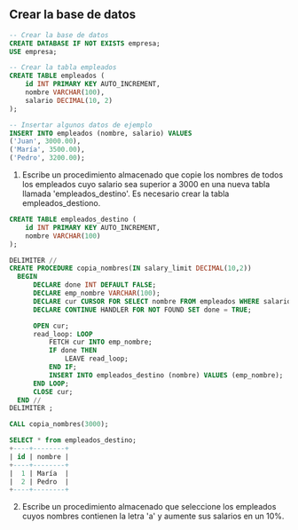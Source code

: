 ## Crear la base de datos
```sql
-- Crear la base de datos
CREATE DATABASE IF NOT EXISTS empresa;
USE empresa;

-- Crear la tabla empleados
CREATE TABLE empleados (
    id INT PRIMARY KEY AUTO_INCREMENT,
    nombre VARCHAR(100),
    salario DECIMAL(10, 2)
);

-- Insertar algunos datos de ejemplo
INSERT INTO empleados (nombre, salario) VALUES
('Juan', 3000.00),
('María', 3500.00),
('Pedro', 3200.00);
```

1. Escribe un procedimiento almacenado que copie los nombres de todos los empleados cuyo salario sea superior a 3000 en una nueva tabla llamada 'empleados_destino'. Es necesario crear la tabla empleados_destiono.
```sql
CREATE TABLE empleados_destino (
    id INT PRIMARY KEY AUTO_INCREMENT,
    nombre VARCHAR(100)
);

DELIMITER //
CREATE PROCEDURE copia_nombres(IN salary_limit DECIMAL(10,2))
  BEGIN
      DECLARE done INT DEFAULT FALSE;
      DECLARE emp_nombre VARCHAR(100);
      DECLARE cur CURSOR FOR SELECT nombre FROM empleados WHERE salario>salary_limit;
      DECLARE CONTINUE HANDLER FOR NOT FOUND SET done = TRUE;

      OPEN cur;
      read_loop: LOOP
          FETCH cur INTO emp_nombre;
          IF done THEN
              LEAVE read_loop;
          END IF;
          INSERT INTO empleados_destino (nombre) VALUES (emp_nombre);
      END LOOP;
      CLOSE cur;
  END //
DELIMITER ;

CALL copia_nombres(3000);

SELECT * from empleados_destino;
+----+--------+
| id | nombre |
+----+--------+
|  1 | María  |
|  2 | Pedro  |
+----+--------+
```

2. Escribe un procedimiento almacenado que seleccione los empleados cuyos nombres contienen la letra 'a' y aumente sus salarios en un 10%.

```sql
```
